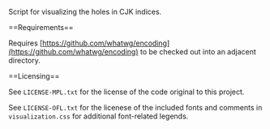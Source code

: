 Script for visualizing the holes in CJK indices.

==Requirements==

Requires [https://github.com/whatwg/encoding](https://github.com/whatwg/encoding)
to be checked out into an adjacent directory.

==Licensing==

See `LICENSE-MPL.txt` for the license of the code original to this project.

See `LICENSE-OFL.txt` for the licenese of the included fonts and comments
in `visualization.css` for additional font-related legends.
